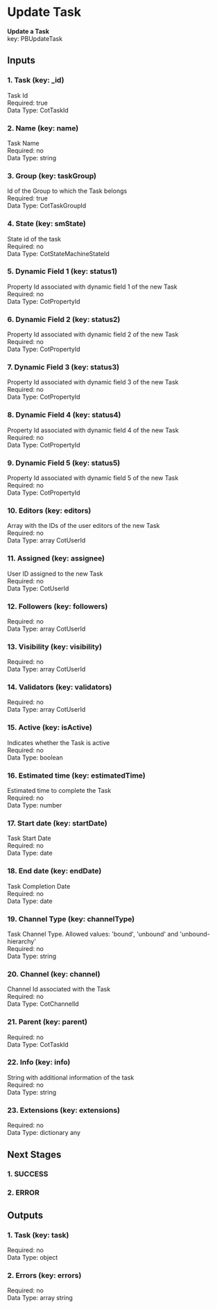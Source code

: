 # Update Task  
  
**Update a Task**  
key: PBUpdateTask  
## Inputs  
### 1. Task (key: _id)  
Task Id  
Required: true  
Data Type: CotTaskId   
### 2. Name (key: name)  
Task Name  
Required: no  
Data Type: string   
### 3. Group (key: taskGroup)  
Id of the Group to which the Task belongs  
Required: true  
Data Type: CotTaskGroupId   
### 4. State (key: smState)  
State id of the task  
Required: no  
Data Type: CotStateMachineStateId   
### 5. Dynamic Field 1 (key: status1)  
Property Id associated with dynamic field 1 of the new Task  
Required: no  
Data Type: CotPropertyId   
### 6. Dynamic Field 2 (key: status2)  
Property Id associated with dynamic field 2 of the new Task  
Required: no  
Data Type: CotPropertyId   
### 7. Dynamic Field 3 (key: status3)  
Property Id associated with dynamic field 3 of the new Task  
Required: no  
Data Type: CotPropertyId   
### 8. Dynamic Field 4 (key: status4)  
Property Id associated with dynamic field 4 of the new Task  
Required: no  
Data Type: CotPropertyId   
### 9. Dynamic Field 5 (key: status5)  
Property Id associated with dynamic field 5 of the new Task  
Required: no  
Data Type: CotPropertyId   
### 10. Editors (key: editors)  
Array with the IDs of the user editors of the new Task  
Required: no  
Data Type: array CotUserId  
### 11. Assigned (key: assignee)  
User ID assigned to the new Task  
Required: no  
Data Type: CotUserId   
### 12. Followers (key: followers)  
  
Required: no  
Data Type: array CotUserId  
### 13. Visibility (key: visibility)  
  
Required: no  
Data Type: array CotUserId  
### 14. Validators (key: validators)  
  
Required: no  
Data Type: array CotUserId  
### 15. Active (key: isActive)  
Indicates whether the Task is active  
Required: no  
Data Type: boolean   
### 16. Estimated time (key: estimatedTime)  
Estimated time to complete the Task  
Required: no  
Data Type: number   
### 17. Start date (key: startDate)  
Task Start Date  
Required: no  
Data Type: date   
### 18. End date (key: endDate)  
Task Completion Date  
Required: no  
Data Type: date   
### 19. Channel Type (key: channelType)  
Task Channel Type. Allowed values: 'bound', 'unbound' and 'unbound-hierarchy'  
Required: no  
Data Type: string   
### 20. Channel (key: channel)  
Channel Id associated with the Task  
Required: no  
Data Type: CotChannelId   
### 21. Parent (key: parent)  
  
Required: no  
Data Type: CotTaskId   
### 22. Info (key: info)  
String with additional information of the task  
Required: no  
Data Type: string   
### 23. Extensions (key: extensions)  
  
Required: no  
Data Type: dictionary any  
## Next Stages  
### 1. SUCCESS  
  
### 2. ERROR  
  
## Outputs  
### 1. Task (key: task)  
  
Required: no  
Data Type: object   
### 2. Errors (key: errors)  
  
Required: no  
Data Type: array string
